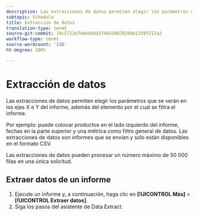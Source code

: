 ```yaml
---
description: Las extracciones de datos permiten elegir los parámetros que se verán en los ejes X e Y del informe, además del elemento por el cual se filtra el informe.
subtopic: Schedule
title: Extracción de datos
translation-type: tm+mt
source-git-commit: 19c5713e7ddedd943746534878200b1339f217a2
workflow-type: tm+mt
source-wordcount: '136'
ht-degree: 100%

---
```



# Extracción de datos

Las extracciones de datos permiten elegir los parámetros que se verán en los ejes X e Y del informe, además del elemento por el cual se filtra el informe.

Por ejemplo: puede colocar productos en el lado izquierdo del informe, fechas en la parte superior y una métrica como filtro general de datos. Las extracciones de datos son informes que se envían y sólo están disponibles en el formato CSV.

Las extracciones de datos pueden procesar un número máximo de 50 000 filas en una única solicitud.

## Extraer datos de un informe

1. Ejecute un informe y, a continuación, haga clic en **[!UICONTROL Más]** > **[!UICONTROL Extraer datos]**.
1. Siga los pasos del asistente de Data Extract.

